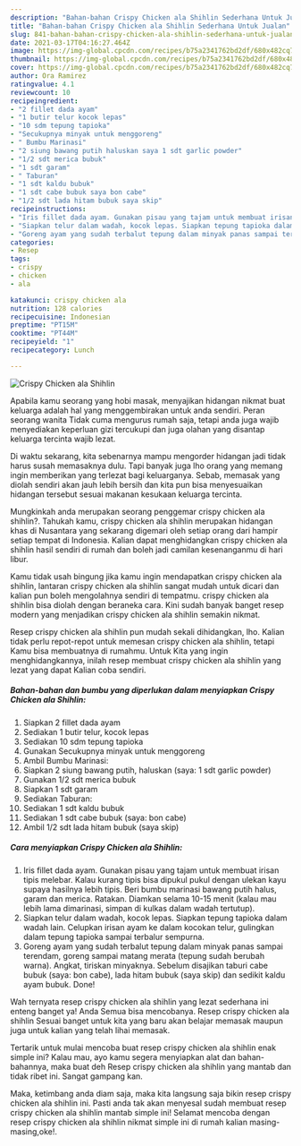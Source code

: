 ```yaml
---
description: "Bahan-bahan Crispy Chicken ala Shihlin Sederhana Untuk Jualan"
title: "Bahan-bahan Crispy Chicken ala Shihlin Sederhana Untuk Jualan"
slug: 841-bahan-bahan-crispy-chicken-ala-shihlin-sederhana-untuk-jualan
date: 2021-03-17T04:16:27.464Z
image: https://img-global.cpcdn.com/recipes/b75a2341762bd2df/680x482cq70/crispy-chicken-ala-shihlin-foto-resep-utama.jpg
thumbnail: https://img-global.cpcdn.com/recipes/b75a2341762bd2df/680x482cq70/crispy-chicken-ala-shihlin-foto-resep-utama.jpg
cover: https://img-global.cpcdn.com/recipes/b75a2341762bd2df/680x482cq70/crispy-chicken-ala-shihlin-foto-resep-utama.jpg
author: Ora Ramirez
ratingvalue: 4.1
reviewcount: 10
recipeingredient:
- "2 fillet dada ayam"
- "1 butir telur kocok lepas"
- "10 sdm tepung tapioka"
- "Secukupnya minyak untuk menggoreng"
- " Bumbu Marinasi"
- "2 siung bawang putih haluskan saya 1 sdt garlic powder"
- "1/2 sdt merica bubuk"
- "1 sdt garam"
- " Taburan"
- "1 sdt kaldu bubuk"
- "1 sdt cabe bubuk saya bon cabe"
- "1/2 sdt lada hitam bubuk saya skip"
recipeinstructions:
- "Iris fillet dada ayam. Gunakan pisau yang tajam untuk membuat irisan tipis melebar. Kalau kurang tipis bisa dipukul pukul dengan ulekan kayu supaya hasilnya lebih tipis. Beri bumbu marinasi bawang putih halus, garam dan merica. Ratakan. Diamkan selama 10-15 menit (kalau mau lebih lama dimarinasi, simpan di kulkas dalam wadah tertutup)."
- "Siapkan telur dalam wadah, kocok lepas. Siapkan tepung tapioka dalam wadah lain. Celupkan irisan ayam ke dalam kocokan telur, gulingkan dalam tepung tapioka sampai terbalur sempurna."
- "Goreng ayam yang sudah terbalut tepung dalam minyak panas sampai terendam, goreng sampai matang merata (tepung sudah berubah warna). Angkat, tiriskan minyaknya. Sebelum disajikan taburi cabe bubuk (saya: bon cabe), lada hitam bubuk (saya skip) dan sedikit kaldu ayam bubuk. Done!"
categories:
- Resep
tags:
- crispy
- chicken
- ala

katakunci: crispy chicken ala 
nutrition: 128 calories
recipecuisine: Indonesian
preptime: "PT15M"
cooktime: "PT44M"
recipeyield: "1"
recipecategory: Lunch

---
```



![Crispy Chicken ala Shihlin](https://img-global.cpcdn.com/recipes/b75a2341762bd2df/680x482cq70/crispy-chicken-ala-shihlin-foto-resep-utama.jpg)

Apabila kamu seorang yang hobi masak, menyajikan hidangan nikmat buat keluarga adalah hal yang menggembirakan untuk anda sendiri. Peran seorang  wanita Tidak cuma mengurus rumah saja, tetapi anda juga wajib menyediakan keperluan gizi tercukupi dan juga olahan yang disantap keluarga tercinta wajib lezat.

Di waktu  sekarang, kita sebenarnya mampu mengorder hidangan jadi tidak harus susah memasaknya dulu. Tapi banyak juga lho orang yang memang ingin memberikan yang terlezat bagi keluarganya. Sebab, memasak yang diolah sendiri akan jauh lebih bersih dan kita pun bisa menyesuaikan hidangan tersebut sesuai makanan kesukaan keluarga tercinta. 



Mungkinkah anda merupakan seorang penggemar crispy chicken ala shihlin?. Tahukah kamu, crispy chicken ala shihlin merupakan hidangan khas di Nusantara yang sekarang digemari oleh setiap orang dari hampir setiap tempat di Indonesia. Kalian dapat menghidangkan crispy chicken ala shihlin hasil sendiri di rumah dan boleh jadi camilan kesenanganmu di hari libur.

Kamu tidak usah bingung jika kamu ingin mendapatkan crispy chicken ala shihlin, lantaran crispy chicken ala shihlin sangat mudah untuk dicari dan kalian pun boleh mengolahnya sendiri di tempatmu. crispy chicken ala shihlin bisa diolah dengan beraneka cara. Kini sudah banyak banget resep modern yang menjadikan crispy chicken ala shihlin semakin nikmat.

Resep crispy chicken ala shihlin pun mudah sekali dihidangkan, lho. Kalian tidak perlu repot-repot untuk memesan crispy chicken ala shihlin, tetapi Kamu bisa membuatnya di rumahmu. Untuk Kita yang ingin menghidangkannya, inilah resep membuat crispy chicken ala shihlin yang lezat yang dapat Kalian coba sendiri.

<!--inarticleads1-->

##### Bahan-bahan dan bumbu yang diperlukan dalam menyiapkan Crispy Chicken ala Shihlin:

1. Siapkan 2 fillet dada ayam
1. Sediakan 1 butir telur, kocok lepas
1. Sediakan 10 sdm tepung tapioka
1. Gunakan Secukupnya minyak untuk menggoreng
1. Ambil  Bumbu Marinasi:
1. Siapkan 2 siung bawang putih, haluskan (saya: 1 sdt garlic powder)
1. Gunakan 1/2 sdt merica bubuk
1. Siapkan 1 sdt garam
1. Sediakan  Taburan:
1. Sediakan 1 sdt kaldu bubuk
1. Sediakan 1 sdt cabe bubuk (saya: bon cabe)
1. Ambil 1/2 sdt lada hitam bubuk (saya skip)




<!--inarticleads2-->

##### Cara menyiapkan Crispy Chicken ala Shihlin:

1. Iris fillet dada ayam. Gunakan pisau yang tajam untuk membuat irisan tipis melebar. Kalau kurang tipis bisa dipukul pukul dengan ulekan kayu supaya hasilnya lebih tipis. Beri bumbu marinasi bawang putih halus, garam dan merica. Ratakan. Diamkan selama 10-15 menit (kalau mau lebih lama dimarinasi, simpan di kulkas dalam wadah tertutup).
1. Siapkan telur dalam wadah, kocok lepas. Siapkan tepung tapioka dalam wadah lain. Celupkan irisan ayam ke dalam kocokan telur, gulingkan dalam tepung tapioka sampai terbalur sempurna.
1. Goreng ayam yang sudah terbalut tepung dalam minyak panas sampai terendam, goreng sampai matang merata (tepung sudah berubah warna). Angkat, tiriskan minyaknya. Sebelum disajikan taburi cabe bubuk (saya: bon cabe), lada hitam bubuk (saya skip) dan sedikit kaldu ayam bubuk. Done!




Wah ternyata resep crispy chicken ala shihlin yang lezat sederhana ini enteng banget ya! Anda Semua bisa mencobanya. Resep crispy chicken ala shihlin Sesuai banget untuk kita yang baru akan belajar memasak maupun juga untuk kalian yang telah lihai memasak.

Tertarik untuk mulai mencoba buat resep crispy chicken ala shihlin enak simple ini? Kalau mau, ayo kamu segera menyiapkan alat dan bahan-bahannya, maka buat deh Resep crispy chicken ala shihlin yang mantab dan tidak ribet ini. Sangat gampang kan. 

Maka, ketimbang anda diam saja, maka kita langsung saja bikin resep crispy chicken ala shihlin ini. Pasti anda tak akan menyesal sudah membuat resep crispy chicken ala shihlin mantab simple ini! Selamat mencoba dengan resep crispy chicken ala shihlin nikmat simple ini di rumah kalian masing-masing,oke!.

